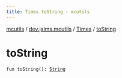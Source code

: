 ```yaml
---
title: Times.toString - mcutils
---
```


[mcutils](../../index.html) / [dev.jaims.mcutils](../index.html) / [Times](index.html) / [toString](./to-string.html)

# toString

`fun toString(): `[`String`](https://kotlinlang.org/api/latest/jvm/stdlib/kotlin/-string/index.html)